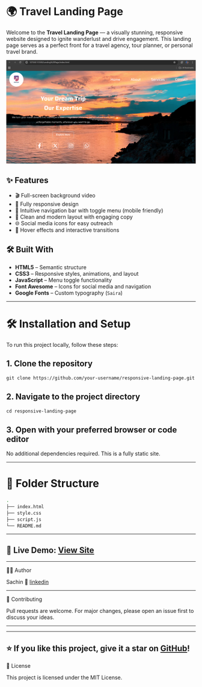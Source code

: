 # 🌍 Travel Landing Page

Welcome to the **Travel Landing Page** — a visually stunning, responsive website designed to ignite wanderlust and drive engagement. This landing page serves as a perfect front for a travel agency, tour planner, or personal travel brand.

![Travel Preview ](Landing_Page.png)


## ✨ Features

- 🎬 Full-screen background video
- 📱 Fully responsive design
- 🧭 Intuitive navigation bar with toggle menu (mobile friendly)
- 📝 Clean and modern layout with engaging copy
- 🌐 Social media icons for easy outreach
- 🌙 Hover effects and interactive transitions

## 🛠️ Built With

- **HTML5** – Semantic structure
- **CSS3** – Responsive styles, animations, and layout
- **JavaScript** – Menu toggle functionality
- **Font Awesome** – Icons for social media and navigation
- **Google Fonts** – Custom typography (`Saira`)

---

# 🛠 Installation and Setup

To run this project locally, follow these steps:

## 1. Clone the repository
```
git clone https://github.com/your-username/responsive-landing-page.git
```

## 2. Navigate to the project directory
```
cd responsive-landing-page
```

## 3. Open with your preferred browser or code editor

No additional dependencies required. This is a fully static site.


---


# 📂 Folder Structure

```bash
.
├── index.html
├── style.css
├── script.js
└── README.md
```

---
🚀 **Live Demo**: [View Site](https://travel-landing-page-sachiiinnn.netlify.app/)
---

---

🙋‍♀ Author

Sachin
🔗 [linkedin](https://www.linkedin.com/in/sachin-b8b023372)


---

🤝 Contributing

Pull requests are welcome. For major changes, please open an issue first to discuss your ideas.

---

---
⭐️ If you like this project, give it a star on [GitHub](https://github.com/Sachiiinnn/Brainwave)!
----

📄 License

This project is licensed under the MIT License.
